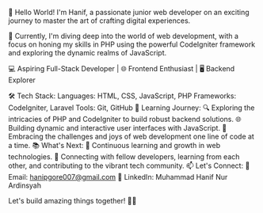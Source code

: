 👋 Hello World! I'm Hanif, a passionate junior web developer on an exciting journey to master the art of crafting digital experiences.

🚀 Currently, I'm diving deep into the world of web development, with a focus on honing my skills in PHP using the powerful CodeIgniter framework and exploring the dynamic realms of JavaScript.

💻 Aspiring Full-Stack Developer | 🌐 Frontend Enthusiast | 🖥️ Backend Explorer

🛠️ Tech Stack:
Languages: HTML, CSS, JavaScript, PHP
Frameworks: CodeIgniter, Laravel
Tools: Git, GitHub
🌱 Learning Journey:
🔍 Exploring the intricacies of PHP and CodeIgniter to build robust backend solutions.
🌐 Building dynamic and interactive user interfaces with JavaScript.
🚀 Embracing the challenges and joys of web development one line of code at a time.
📚 What's Next:
🌈 Continuous learning and growth in web technologies.
🤝 Connecting with fellow developers, learning from each other, and contributing to the vibrant tech community.
📫 Let's Connect:
📧 Email: hanipgore007@gmail.com
🔗 LinkedIn: Muhammad Hanif Nur Ardinsyah

Let's build amazing things together! 🚀✨

